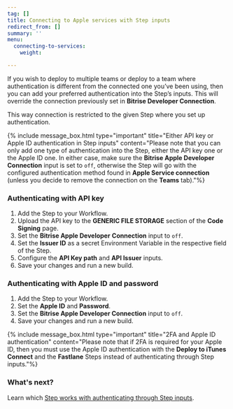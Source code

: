 ```yaml
---
tag: []
title: Connecting to Apple services with Step inputs
redirect_from: []
summary: ''
menu:
  connecting-to-services:
    weight: 

---
```

If you wish to deploy to multiple teams or deploy to a team where authentication is different from the connected one you’ve been using, then you can add your preferred authentication into the Step’s inputs. This will override the connection previously set in **Bitrise Developer Connection**.

This way connection is restricted to the given Step where you set up authentication.

{% include message_box.html type="important" title="Either API key or Apple ID authentication in Step inputs" content="Please note that you can only add one type of authentication into the Step, either the API key one or the Apple ID one. In either case, make sure the **Bitrise Apple Developer Connection** input is set to `off`, otherwise the Step will go with the configured authentication method found in **Apple Service connection** (unless you decide to remove the connection on the **Teams** tab)."%}

### Authenticating with API key

1. Add the Step to your Workflow.
2. Upload the API key to the **GENERIC FILE STORAGE** section of the **Code Signing** page.
3. Set the **Bitrise Apple Developer** **Connection** input to `off`.
4. Set the **Issuer ID** as a secret Environment Variable in the respective field of the Step.
5. Configure the **API Key path** and **API Issuer** inputs.
6. Save your changes and run a new build.

### Authenticating with Apple ID and password

1. Add the Step to your Workflow.
2. Set the **Apple ID** and **Password**.
3. Set the **Bitrise Apple Developer Connection** input to `off`.
4. Save your changes and run a new build.

{% include message_box.html type="important" title="2FA and Apple ID authentication" content="Please note that if 2FA is required for your Apple ID, then you must use the Apple ID authentication with the **Deploy to iTunes Connect** and the **Fastlane** Steps instead of authenticating through Step inputs."%}

### What's next?

Learn which [Step works with authenticating through Step inputs](/getting-started/connecting-to-services/bitrise-steps-and-their-authentication-methods/).
